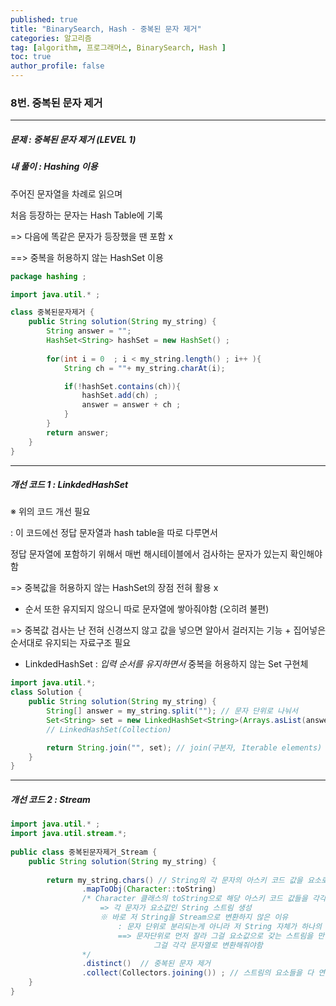```yaml
---
published: true
title: "BinarySearch, Hash - 중복된 문자 제거" 
categories: 알고리즘 
tag: [algorithm, 프로그래머스, BinarySearch, Hash ] 
toc: true
author_profile: false 
---
```




### 8번. 중복된 문자 제거

---

##### 문제 : 중복된 문자 제거 (LEVEL 1)



##### 내 풀이 : Hashing 이용 

주어진 문자열을 차례로 읽으며 

처음 등장하는 문자는 Hash Table에 기록 

=> 다음에 똑같은 문자가 등장했을 땐 포함 x 

==>  중복을 허용하지 않는 HashSet 이용 

```java
package hashing ; 

import java.util.* ; 

class 중복된문자제거 {
    public String solution(String my_string) {
        String answer = "";
        HashSet<String> hashSet = new HashSet() ; 
        
        for(int i = 0  ; i < my_string.length() ; i++ ){
            String ch = ""+ my_string.charAt(i); 

            if(!hashSet.contains(ch)){
                hashSet.add(ch) ; 
                answer = answer + ch ; 
            }
        }
        return answer;
    }
}
```



---

##### 개선 코드 1 : LinkdedHashSet

※ 위의 코드 개선 필요 

: 이 코드에선 정답 문자열과 hash table을 따로 다루면서 

정답 문자열에 포함하기 위해서 매번 해시테이블에서 검사하는 문자가 있는지 확인해야함 

=> 중복값을 허용하지 않는 HashSet의 장점 전혀 활용 x 

+ 순서 또한 유지되지 않으니 따로 문자열에 쌓아줘야함 (오히려 불편) 

=> 중복값 검사는 난 전혀 신경쓰지 않고 값을 넣으면 알아서 걸러지는 기능 + 집어넣은 순서대로 유지되는 자료구조 필요 

* LinkdedHashSet  : *입력 순서를 유지하면서* 중복을 허용하지 않는 Set 구현체  

```java
import java.util.*;
class Solution {
    public String solution(String my_string) {
        String[] answer = my_string.split(""); // 문자 단위로 나눠서 
        Set<String> set = new LinkedHashSet<String>(Arrays.asList(answer));
        // LinkedHashSet(Collection)

        return String.join("", set); // join(구분자, Iterable elements) 
    }
}
```







---

##### 개선 코드 2 : Stream 

```java
import java.util.* ; 
import java.util.stream.*; 
 
public class 중복된문자제거_Stream {
	public String solution(String my_string) {
        
		return my_string.chars() // String의 각 문자의 아스키 코드 값을 요소로 가지는 IntStream 반환 
				.mapToObj(Character::toString)
				/* Character 클래스의 toString으로 해당 아스키 코드 값들을 각각 문자열로 변환  
					=> 각 문자가 요소값인 String 스트림 생성 
					※ 바로 저 String을 Stream으로 변환하지 않은 이유 
						: 문자 단위로 분리되는게 아니라 저 String 자체가 하나의 요소값이 됨
						==> 문자단위로 먼저 잘라 그걸 요소값으로 갖는 스트림을 만들고  - chars() 
								그걸 각각 문자열로 변환해줘야함 
				*/
				.distinct()  // 중복된 문자 제거 
				.collect(Collectors.joining()) ; // 스트림의 요소들을 다 연결해 하나의 문자열 반환 
	}
}
```

